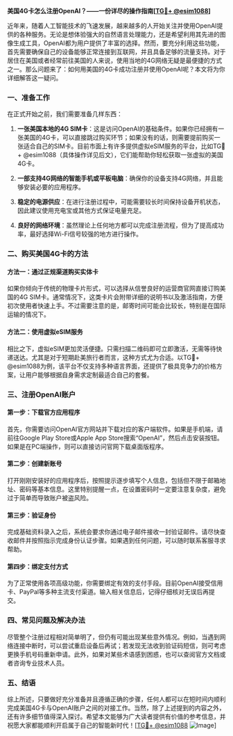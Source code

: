 **美国4G卡怎么注册OpenAI？——一份详尽的操作指南[[TG💪+ @esim1088](https://t.me/s/esim1088)]**

近年来，随着人工智能技术的飞速发展，越来越多的人开始关注并使用OpenAI提供的各种服务。无论是想体验强大的自然语言处理能力，还是希望利用其先进的图像生成工具，OpenAI都为用户提供了丰富的选择。然而，要充分利用这些功能，首先需要确保自己的设备能够正常连接到互联网，并且具备足够的流量支持。对于居住在美国或者经常前往美国的人来说，使用当地的4G网络无疑是最便捷的方式之一。那么问题来了：如何用美国的4G卡成功注册并使用OpenAI呢？本文将为你详细解答这一疑问。

### 一、准备工作

在正式开始之前，我们需要准备几样东西：

1. **一张美国本地的4G SIM卡**：这是访问OpenAI的基础条件。如果你已经拥有一张美国的4G卡，可以直接跳过购买环节；如果没有的话，则需要提前购买一张适合自己的SIM卡。目前市面上有许多提供虚拟eSIM服务的平台，比如TG💪+ @esim1088（具体操作详见后文），它们能帮助你轻松获取一张虚拟的美国4G卡。
   
2. **一部支持4G网络的智能手机或平板电脑**：确保你的设备支持4G网络，并且能够安装必要的应用程序。

3. **稳定的电源供应**：在进行注册过程中，可能需要较长时间保持设备开机状态，因此建议使用充电宝或其他方式保证电量充足。

4. **良好的网络环境**：虽然理论上任何地方都可以完成注册流程，但为了提高成功率，最好选择Wi-Fi信号较强的地方进行操作。

### 二、购买美国4G卡的方法

#### 方法一：通过正规渠道购买实体卡

如果你倾向于传统的物理卡片形式，可以选择从信誉良好的运营商官网直接订购美国的4G SIM卡。通常情况下，这类卡片会附带详细的说明书以及激活指南，方便初次使用者快速上手。不过需要注意的是，邮寄时间可能会比较长，特别是在国际运输的情况下。

#### 方法二：使用虚拟eSIM服务

相比之下，虚拟eSIM更加灵活便捷。只需扫描二维码即可立即激活，无需等待快递送达。尤其是对于短期赴美旅行者而言，这种方式尤为合适。以TG💪+ @esim1088为例，该平台不仅支持多种语言界面，还提供了极具竞争力的价格方案，让用户能够根据自身需求定制最适合自己的套餐。

### 三、注册OpenAI账户

#### 第一步：下载官方应用程序

首先，你需要访问OpenAI官方网站并下载对应的客户端软件。如果是手机端，请前往Google Play Store或Apple App Store搜索“OpenAI”，然后点击安装按钮。如果是在PC端操作，则可以直接访问官网下载桌面版程序。

#### 第二步：创建新账号

打开刚刚安装好的应用程序后，按照提示逐步填写个人信息，包括但不限于邮箱地址、密码等基本信息。这里特别提醒一点，在设置密码时一定要注意复杂度，避免过于简单而导致账户被盗风险。

#### 第三步：验证身份

完成基础资料录入之后，系统会要求你通过电子邮件接收一封验证邮件。请尽快查收邮件并按照指示完成身份认证步骤。如果遇到任何问题，可以随时联系客服寻求帮助。

#### 第四步：绑定支付方式

为了正常使用各项高级功能，你需要绑定有效的支付手段。目前OpenAI接受信用卡、PayPal等多种主流支付渠道。输入相关信息后，记得仔细核对无误后再提交。

### 四、常见问题及解决办法

尽管整个注册过程相对简单明了，但仍有可能出现某些意外情况。例如，当遇到网络连接中断时，可以尝试重启设备后再试；若发现无法收到验证码短信，则可考虑更换手机号码重新申请。此外，如果对某些术语感到困惑，也可以查阅官方文档或者咨询专业技术人员。

### 五、结语

综上所述，只要做好充分准备并且遵循正确的步骤，任何人都可以在短时间内顺利完成美国4G卡与OpenAI账户之间的对接工作。当然，除了上述提到的内容之外，还有许多细节值得深入探讨。希望本文能够为广大读者提供有价值的参考信息，并祝愿大家都能顺利开启属于自己的智能新时代！[[TG💪+ @esim1088](https://t.me/s/esim1088) ![Image](https://i.postimg.cc/4NQfJmqS/Snipaste-2025-05-13-00-14-12.png)]